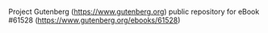 Project Gutenberg (https://www.gutenberg.org) public repository for eBook #61528 (https://www.gutenberg.org/ebooks/61528)

